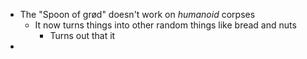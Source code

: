 - The "Spoon of grød" doesn't work on _humanoid_ corpses
	- It now turns things into other random things like bread and nuts
		- Turns out that it
-